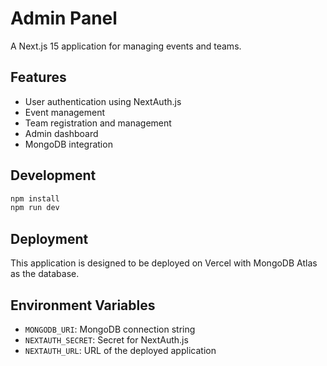 # Admin Panel

A Next.js 15 application for managing events and teams.

## Features

- User authentication using NextAuth.js
- Event management
- Team registration and management
- Admin dashboard
- MongoDB integration

## Development

```bash
npm install
npm run dev
```

## Deployment

This application is designed to be deployed on Vercel with MongoDB Atlas as the database.

## Environment Variables

- `MONGODB_URI`: MongoDB connection string
- `NEXTAUTH_SECRET`: Secret for NextAuth.js
- `NEXTAUTH_URL`: URL of the deployed application
